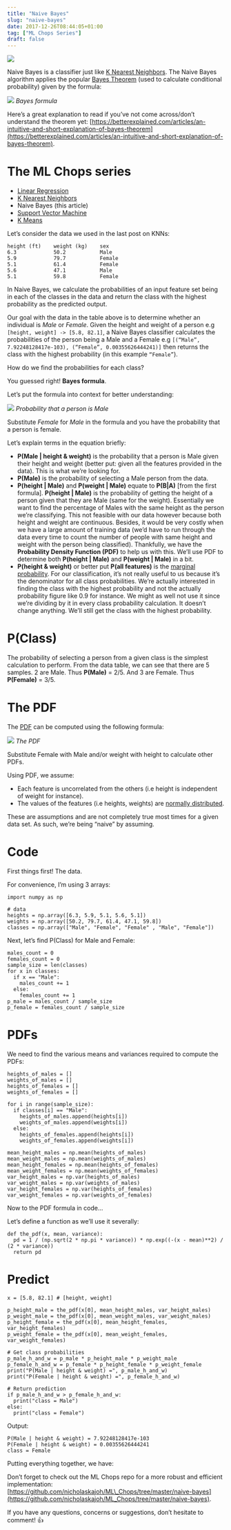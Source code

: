 ```yaml
---
title: "Naive Bayes"
slug: "naive-bayes"
date: 2017-12-26T08:44:05+01:00
tag: ["ML Chops Series"]
draft: false
---
```


![](https://cdn-images-1.medium.com/max/800/1*qad9PbdO5VmEFqlKQlDkmA.jpeg)

Naive Bayes is a classifier just like [K Nearest Neighbors](/k-nearest-neighbors). The Naive Bayes algorithm applies the popular [Bayes Theorem](https://en.wikipedia.org/wiki/Bayes%27_theorem) (used to calculate conditional probability) given by the formula:

![](https://cdn-images-1.medium.com/max/800/1*wriGVURvD0fys36Wbxq5Tw.png)
_Bayes formula_

Here’s a great explanation to read if you’ve not come across/don’t understand the theorem yet: [https://betterexplained.com/articles/an-intuitive-and-short-explanation-of-bayes-theorem](https://betterexplained.com/articles/an-intuitive-and-short-explanation-of-bayes-theorem).

# The ML Chops series
- [Linear Regression](/linear-regression)
- [K Nearest Neighbors](/k-nearest-neighbors)
- Naive Bayes (this article)
- [Support Vector Machine](/linear-regression)
- [K Means](/k-means)

Let’s consider the data we used in the last post on KNNs:

    height (ft)    weight (kg)    sex  
    6.3            50.2           Male  
    5.9            79.7           Female  
    5.1            61.4           Female  
    5.6            47.1           Male  
    5.1            59.8           Female

In Naive Bayes, we calculate the probabilities of an input feature set being in each of the classes in the data and return the class with the highest probability as the predicted output.

Our goal with the data in the table above is to determine whether an individual is _Male_ or _Female_. Given the height and weight of a person e.g `[height, weight] -> [5.8, 82.1]`, a Naive Bayes classifier calculates the probabilities of the person being a Male and a Female e.g `[(“Male”, 7.92248128417e-103), (“Female”, 0.00355626444241)]` then returns the class with the highest probability (in this example `“Female”`).

How do we find the probabilities for each class?

You guessed right! **Bayes formula**.

Let’s put the formula into context for better understanding:

![](https://cdn-images-1.medium.com/max/800/1*QhofvdC7CJTat3qypFLh8A.png)
_Probability that a person is Male_

Substitute _Female_ for _Male_ in the formula and you have the probability that a person is female.

Let’s explain terms in the equation briefly:

*   **P(Male | height & weight)** is the probability that a person is Male given their height and weight (better put: given all the features provided in the data). This is what we’re looking for.
*   **P(Male)** is the probability of selecting a Male person from the data.
*   **P(height | Male)** and **P(weight | Male)** equate to **P(B|A)** \[from the first formula\]. **P(height | Male)** is the probability of getting the height of a person given that they are Male (same for the weight). Essentially we want to find the percentage of Males with the same height as the person we’re classifying. This not feasible with our data however because both height and weight are continuous. Besides, it would be very costly when we have a large amount of training data (we’d have to run through the data every time to count the number of people with same height and weight with the person being classified). Thankfully, we have the **Probability Density Function (PDF)** to help us with this. We’ll use PDF to determine both **P(height | Male)** and **P(weight | Male)** in a bit.
*   **P(height & weight)** or better put **P(all features)** is the [marginal probability](https://en.wikipedia.org/wiki/Marginal_distribution). For our classification, it’s not really useful to us because it’s the denominator for all class probabilities. We’re actually interested in finding the class with the highest probability and not the actually probability figure like 0.9 for instance. We might as well not use it since we’re dividing by it in every class probability calculation. It doesn’t change anything. We’ll still get the class with the highest probability.

# P(Class)

The probability of selecting a person from a given class is the simplest calculation to perform. From the data table, we can see that there are 5 samples. 2 are Male. Thus **P(Male)** = 2/5. And 3 are Female. Thus **P(Female)** = 3/5.

# The PDF

The [PDF](https://en.wikipedia.org/wiki/Probability_density_function) can be computed using the following formula:

![](https://cdn-images-1.medium.com/max/800/1*IsSvVaGDrA71--LZ10TGtQ.png)
_The PDF_

Substitute Female with Male and/or weight with height to calculate other PDFs.

Using PDF, we assume:

*   Each feature is uncorrelated from the others (i.e height is independent of weight for instance).
*   The values of the features (i.e heights, weights) are [normally distributed](https://www.thoughtco.com/what-is-normal-distribution-3026707).

These are assumptions and are not completely true most times for a given data set. As such, we’re being “naive” by assuming.

# Code

First things first! The data.

For convenience, I’m using 3 arrays:

    import numpy as np

    # data  
    heights = np.array([6.3, 5.9, 5.1, 5.6, 5.1])  
    weights = np.array([50.2, 79.7, 61.4, 47.1, 59.8])  
    classes = np.array(["Male", "Female", "Female" , "Male", "Female"])

Next, let’s find P(Class) for Male and Female:

    males_count = 0  
    females_count = 0  
    sample_size = len(classes)  
    for x in classes:  
      if x == "Male":  
        males_count += 1  
      else:  
        females_count += 1  
    p_male = males_count / sample_size  
    p_female = females_count / sample_size

# PDFs

We need to find the various means and variances required to compute the PDFs:

    heights_of_males = []  
    weights_of_males = []  
    heights_of_females = []  
    weights_of_females = []

    for i in range(sample_size):  
      if classes[i] == "Male":  
        heights_of_males.append(heights[i])  
        weights_of_males.append(weights[i])  
      else:  
        heights_of_females.append(heights[i])  
        weights_of_females.append(weights[i])

    mean_height_males = np.mean(heights_of_males)  
    mean_weight_males = np.mean(weights_of_males)  
    mean_height_females = np.mean(heights_of_females)  
    mean_weight_females = np.mean(weights_of_females)  
    var_height_males = np.var(heights_of_males)  
    var_weight_males = np.var(weights_of_males)  
    var_height_females = np.var(heights_of_females)  
    var_weight_females = np.var(weights_of_females)

Now to the PDF formula in code...

Let’s define a function as we’ll use it severally:

    def the_pdf(x, mean, variance):  
      pd = 1 / (np.sqrt(2 * np.pi * variance)) * np.exp((-(x - mean)**2) / (2 * variance))  
      return pd

# Predict

    x = [5.8, 82.1] # [height, weight]

    p_height_male = the_pdf(x[0], mean_height_males, var_height_males)  
    p_weight_male = the_pdf(x[0], mean_weight_males, var_weight_males)  
    p_height_female = the_pdf(x[0], mean_height_females, var_height_females)  
    p_weight_female = the_pdf(x[0], mean_weight_females, var_weight_females)

    # Get class probabilities  
    p_male_h_and_w = p_male * p_height_male * p_weight_male  
    p_female_h_and_w = p_female * p_height_female * p_weight_female  
    print("P(Male | height & weight) =", p_male_h_and_w)  
    print("P(Female | height & weight) =", p_female_h_and_w)

    # Return prediction  
    if p_male_h_and_w > p_female_h_and_w:  
      print("class = Male")  
    else:  
      print("class = Female")

Output:

    P(Male | height & weight) = 7.92248128417e-103  
    P(Female | height & weight) = 0.00355626444241  
    class = Female

Putting everything together, we have:

<script src="https://gist.github.com/nicholaskajoh/3ae130a7e7df91141c3efdbc7a989304.js"></script>

Don’t forget to check out the ML Chops repo for a more robust and efficient implementation: [https://github.com/nicholaskajoh/ML\_Chops/tree/master/naive-bayes](https://github.com/nicholaskajoh/ML_Chops/tree/master/naive-bayes).

If you have any questions, concerns or suggestions, don’t hesitate to comment! 👍
